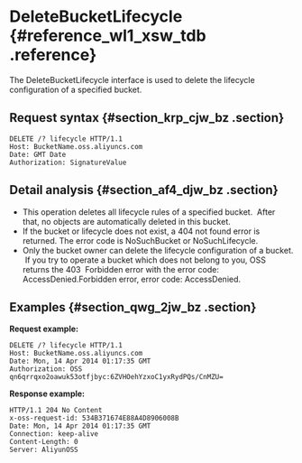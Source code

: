 # DeleteBucketLifecycle {#reference_wl1_xsw_tdb .reference}

The DeleteBucketLifecycle interface is used to delete the lifecycle configuration of a specified bucket.

## Request syntax {#section_krp_cjw_bz .section}

```
DELETE /? lifecycle HTTP/1.1
Host: BucketName.oss.aliyuncs.com
Date: GMT Date
Authorization: SignatureValue
```

## Detail analysis {#section_af4_djw_bz .section}

-   This operation deletes all lifecycle rules of a specified bucket.  After that, no objects are automatically deleted in this bucket.
-   If the bucket or lifecycle does not exist, a 404 not found error is returned. The error code is NoSuchBucket or NoSuchLifecycle.
-   Only the bucket owner can delete the lifecycle configuration of a bucket.  If you try to operate a bucket which does not belong to you, OSS returns the 403  Forbidden error with the error code: AccessDenied.Forbidden error, error code: AccessDenied.

## Examples {#section_qwg_2jw_bz .section}

**Request example:**

```
DELETE /? lifecycle HTTP/1.1
Host: BucketName.oss.aliyuncs.com  
Date: Mon, 14 Apr 2014 01:17:35 GMT
Authorization: OSS qn6qrrqxo2oawuk53otfjbyc:6ZVHOehYzxoC1yxRydPQs/CnMZU=

```

**Response example:**

```
HTTP/1.1 204 No Content 
x-oss-request-id: 534B371674E88A4D8906008B
Date: Mon, 14 Apr 2014 01:17:35 GMT
Connection: keep-alive
Content-Length: 0  
Server: AliyunOSS

```

